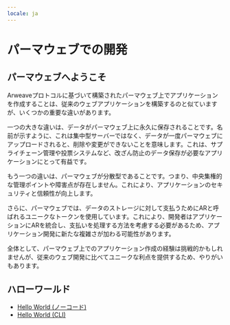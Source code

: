 ```yaml
---
locale: ja
---
```

# パーマウェブでの開発

## パーマウェブへようこそ

Arweaveプロトコルに基づいて構築されたパーマウェブ上でアプリケーションを作成することは、従来のウェブアプリケーションを構築するのと似ていますが、いくつかの重要な違いがあります。

一つの大きな違いは、データがパーマウェブ上に永久に保存されることです。名前が示すように、これは集中型サーバーではなく、データが一度パーマウェブにアップロードされると、削除や変更ができないことを意味します。これは、サプライチェーン管理や投票システムなど、改ざん防止のデータ保存が必要なアプリケーションにとって有益です。

もう一つの違いは、パーマウェブが分散型であることです。つまり、中央集権的な管理ポイントや障害点が存在しません。これにより、アプリケーションのセキュリティと信頼性が向上します。

さらに、パーマウェブでは、データのストレージに対して支払うためにARと呼ばれるユニークなトークンを使用しています。これにより、開発者はアプリケーションにARを統合し、支払いを処理する方法を考慮する必要があるため、アプリケーション開発に新たな複雑さが加わる可能性があります。

全体として、パーマウェブ上でのアプリケーション作成の経験は挑戦的かもしれませんが、従来のウェブ開発に比べてユニークな利点を提供するため、やりがいもあります。

## ハローワールド

* [Hello World (ノーコード)](./quick-starts/hw-no-code.md)
* [Hello World (CLI)](./quick-starts/hw-cli.md)